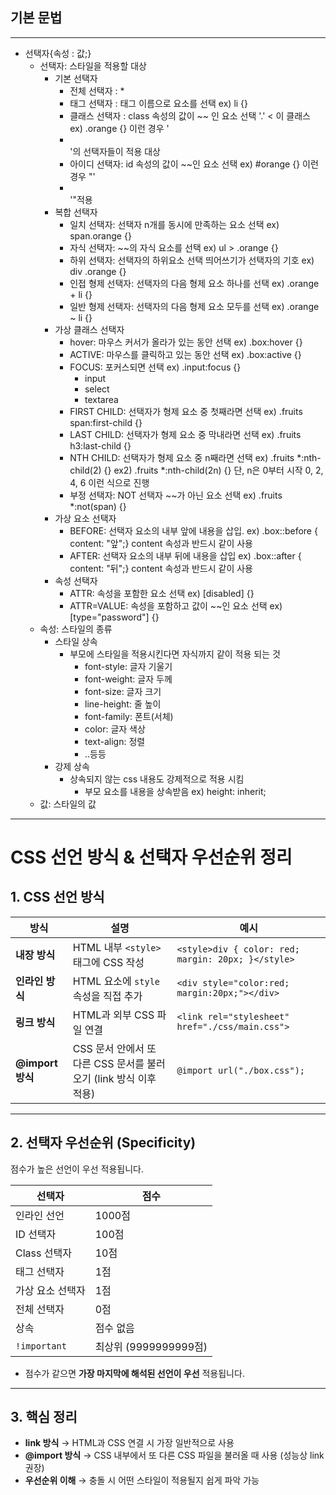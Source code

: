 ## 기본 문법
---
- 선택자{속성 : 값;}
    - 선택자: 스타일을 적용할 대상
        - 기본 선택자
            - 전체 선택자 : *
            - 태그 선택자 : 태그 이름으로 요소를 선택
              ex) li {}
            - 클래스 선택자 : class 속성의 값이 ~~ 인 요소 선택 '.' < 이 클래스
              ex) .orange {} 이런 경우 '<li class="orange"></li>'의 선택자들이 적용 대상
            - 아이디 선택자: id 속성의 값이 ~~인 요소 선택
              ex) #orange {} 이런 경우 "'<li id="orange" class="orange"></li>'"적용
        - 복합 선택자
            - 일치 선택자: 선택자 n개를 동시에 만족하는 요소 선택
              ex) span.orange {}
            - 자식 선택자: ~~의 자식 요소를 선택
              ex) ul > .orange {}
            - 하위 선택자: 선택자의 하위요소 선택
            띄어쓰기가 선택자의 기호
              ex) div .orange {}
            - 인접 형제 선택자: 선택자의 다음 형제 요소 하나를 선택
              ex) .orange + li {}
            - 일반 형제 선택자: 선택자의 다음 형제 요소 모두를 선택
              ex) .orange ~ li {}
        - 가상 클래스 선택자
            - hover: 마우스 커서가 올라가 있는 동안 선택
              ex) .box:hover {}
            - ACTIVE: 마우스를 클릭하고 있는 동안 선택
              ex) .box:active {}
            - FOCUS: 포커스되면 선택
            ex) .input:focus {}
                - input
                - select
                - textarea
            - FIRST CHILD: 선택자가 형제 요소 중 첫째라면 선택
              ex) .fruits span:first-child {}
            - LAST CHILD: 선택자가 형제 요소 중 막내라면 선택
              ex) .fruits h3:last-child {}
            - NTH CHILD: 선택자가 형제 요소 중 n째라면 선택
              ex) .fruits *:nth-child(2) {}
              ex2) .fruits *:nth-child(2n) {} 단, n은 0부터 시작 0, 2, 4, 6 이런 식으로 진행
            - 부정 선택자: NOT 선택자 ~~가 아닌 요소 선택
              ex) .fruits *:not(span) {}
        - 가상 요소 선택자
            - BEFORE: 선택자 요소의 내부 앞에 내용을 삽입.
              ex) .box::before { content: "앞";}
            content 속성과 반드시 같이 사용
            - AFTER: 선택자 요소의 내부 뒤에 내용을 삽입
              ex) .box::after { content: "뒤";} content 속성과 반드시 같이 사용
        - 속성 선택자
            - ATTR: 속성을 포함한 요소 선택
              ex) [disabled] {}
            - ATTR=VALUE: 속성을 포함하고 값이 ~~인 요소 선택
              ex) [type="password"] {}
    - 속성: 스타일의 종류
        - 스타일 상속
            - 부모에 스타일을 적용시킨다면 자식까지 같이 적용 되는 것
                - font-style: 글자 기울기
                - font-weight: 글자 두께
                - font-size: 글자 크기
                - line-height: 줄 높이
                - font-family: 폰트(서체)
                - color: 글자 색상
                - text-align: 정렬
                - ..등등
        - 강제 상속
            - 상속되지 않는 css 내용도 강제적으로 적용 시킴
                - 부모 요소를 내용을 상속받음
                ex) height: inherit;
    - 값: 스타일의 값
 
---

# CSS 선언 방식 & 선택자 우선순위 정리

## 1. CSS 선언 방식

| 방식 | 설명 | 예시 |
|-------|-------|-------|
| **내장 방식** | HTML 내부 `<style>` 태그에 CSS 작성 | `<style>div { color: red; margin: 20px; }</style>` |
| **인라인 방식** | HTML 요소에 `style` 속성을 직접 추가 | `<div style="color:red; margin:20px;"></div>` |
| **링크 방식** | HTML과 외부 CSS 파일 연결 | `<link rel="stylesheet" href="./css/main.css">` |
| **@import 방식** | CSS 문서 안에서 또 다른 CSS 문서를 불러오기 (link 방식 이후 적용) | `@import url("./box.css");` |

---

## 2. 선택자 우선순위 (Specificity)

점수가 높은 선언이 우선 적용됩니다.

| 선택자 | 점수 |
|---------|-------|
| 인라인 선언 | 1000점 |
| ID 선택자 | 100점 |
| Class 선택자 | 10점 |
| 태그 선택자 | 1점 |
| 가상 요소 선택자 | 1점 |
| 전체 선택자 | 0점 |
| 상속 | 점수 없음 |
| `!important` | 최상위 (9999999999점) |

- 점수가 같으면 **가장 마지막에 해석된 선언이 우선** 적용됩니다.

---

## 3. 핵심 정리

- **link 방식** → HTML과 CSS 연결 시 가장 일반적으로 사용  
- **@import 방식** → CSS 내부에서 또 다른 CSS 파일을 불러올 때 사용 (성능상 link 권장)  
- **우선순위 이해** → 충돌 시 어떤 스타일이 적용될지 쉽게 파악 가능  

